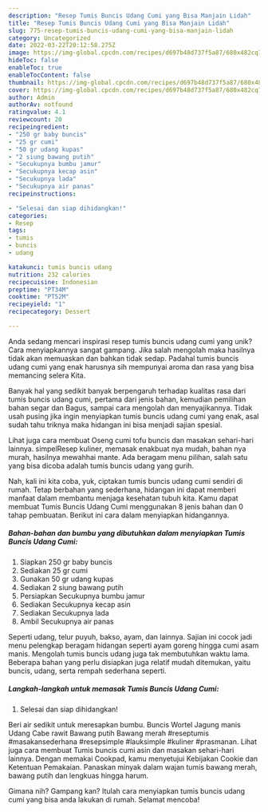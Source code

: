```yaml
---
description: "Resep Tumis Buncis Udang Cumi yang Bisa Manjain Lidah"
title: "Resep Tumis Buncis Udang Cumi yang Bisa Manjain Lidah"
slug: 775-resep-tumis-buncis-udang-cumi-yang-bisa-manjain-lidah
category: Uncategorized
date: 2022-03-22T20:12:58.275Z
image: https://img-global.cpcdn.com/recipes/d697b48d737f5a87/680x482cq70/tumis-buncis-udang-cumi-foto-resep-utama.jpg
hideToc: false
enableToc: true
enableTocContent: false
thumbnail: https://img-global.cpcdn.com/recipes/d697b48d737f5a87/680x482cq70/tumis-buncis-udang-cumi-foto-resep-utama.jpg
cover: https://img-global.cpcdn.com/recipes/d697b48d737f5a87/680x482cq70/tumis-buncis-udang-cumi-foto-resep-utama.jpg
author: Admin
authorAv: notfound
ratingvalue: 4.1
reviewcount: 20
recipeingredient:
- "250 gr baby buncis"
- "25 gr cumi"
- "50 gr udang kupas"
- "2 siung bawang putih"
- "Secukupnya bumbu jamur"
- "Secukupnya kecap asin"
- "Secukupnya lada"
- "Secukupnya air panas"
recipeinstructions:

- "Selesai dan siap dihidangkan!"
categories:
- Resep
tags:
- tumis
- buncis
- udang

katakunci: tumis buncis udang 
nutrition: 232 calories
recipecuisine: Indonesian
preptime: "PT34M"
cooktime: "PT52M"
recipeyield: "1"
recipecategory: Dessert

---
```





Anda sedang mencari inspirasi resep tumis buncis udang cumi yang unik? Cara menyiapkannya sangat gampang. Jika salah mengolah maka hasilnya tidak akan memuaskan dan bahkan tidak sedap. Padahal tumis buncis udang cumi yang enak harusnya sih mempunyai aroma dan rasa yang bisa memancing selera Kita.





Banyak hal yang sedikit banyak berpengaruh terhadap kualitas rasa dari tumis buncis udang cumi, pertama dari jenis bahan, kemudian pemilihan bahan segar dan Bagus, sampai cara mengolah dan menyajikannya. Tidak usah pusing jika ingin menyiapkan tumis buncis udang cumi yang enak,      asal sudah tahu triknya maka hidangan ini bisa menjadi sajian spesial.














Lihat juga cara membuat Oseng cumi tofu buncis dan masakan sehari-hari lainnya. simpelResep kuliner, memasak enakbuat nya mudah, bahan nya murah, hasilnya mewahhai mante. Ada beragam menu pilihan, salah satu yang bisa dicoba adalah tumis buncis udang yang gurih.






Nah, kali ini kita coba, yuk, ciptakan tumis buncis udang cumi sendiri di rumah. Tetap berbahan yang sederhana, hidangan ini dapat memberi manfaat dalam membantu menjaga kesehatan tubuh kita. Kamu dapat membuat Tumis Buncis Udang Cumi menggunakan 8 jenis bahan dan 0 tahap pembuatan. Berikut ini cara dalam menyiapkan hidangannya.

<!--inarticleads1-->

##### Bahan-bahan dan bumbu yang dibutuhkan dalam menyiapkan Tumis Buncis Udang Cumi:

1. Siapkan 250 gr baby buncis
1. Sediakan 25 gr cumi
1. Gunakan 50 gr udang kupas
1. Sediakan 2 siung bawang putih
1. Persiapkan Secukupnya bumbu jamur
1. Sediakan Secukupnya kecap asin
1. Sediakan Secukupnya lada
1. Ambil Secukupnya air panas


Seperti udang, telur puyuh, bakso, ayam, dan lainnya. Sajian ini cocok jadi menu pelengkap beragam hidangan seperti ayam goreng hingga cumi asam manis. Mengolah tumis buncis udang juga tak membutuhkan waktu lama. Beberapa bahan yang perlu disiapkan juga relatif mudah ditemukan, yaitu buncis, udang, serta rempah sederhana seperti. 

<!--inarticleads2-->

##### Langkah-langkah untuk memasak Tumis Buncis Udang Cumi:


1. Selesai dan siap dihidangkan!

Beri air sedikit untuk meresapkan bumbu. Buncis Wortel Jagung manis Udang Cabe rawit Bawang putih Bawang merah #reseptumis #masakansederhana #resepsimple #lauksimple #kuliner #prasmanan. Lihat juga cara membuat Tumis buncis cumi asin dan masakan sehari-hari lainnya. Dengan memakai Cookpad, kamu menyetujui Kebijakan Cookie dan Ketentuan Pemakaian. Panaskan minyak dalam wajan tumis bawang merah, bawang putih dan lengkuas hingga harum. 

Gimana nih? Gampang kan? Itulah cara menyiapkan tumis buncis udang cumi yang bisa anda lakukan di rumah. Selamat mencoba!
